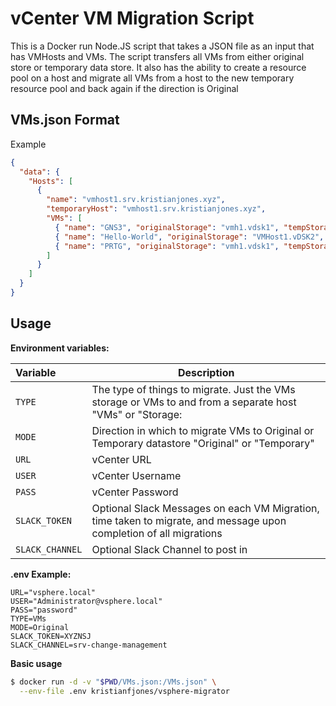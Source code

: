 # vCenter VM Migration Script

This is a Docker run Node.JS script that takes a JSON file as an input that has VMHosts and VMs. The script transfers all VMs from either original store or temporary data store. It also has the ability to create a resource pool on a host and migrate all VMs from a host to the new temporary resource pool and back again if the direction is Original

## VMs.json Format

Example

```json
{
  "data": {
    "Hosts": [
      {
        "name": "vmhost1.srv.kristianjones.xyz",
        "temporaryHost": "vmhost1.srv.kristianjones.xyz",
        "VMs": [
          { "name": "GNS3", "originalStorage": "vmh1.vdsk1", "tempStorage": "VMHost1.vDSK2" },
          { "name": "Hello-World", "originalStorage": "VMHost1.vDSK2", "tempStorage": "vmh1.vdsk1" },
          { "name": "PRTG", "originalStorage": "vmh1.vdsk1", "tempStorage": "VMHost1.vDSK2" }
        ]
      }
    ]
  }
}

```

## Usage

**Environment variables:**

| Variable | Description |
| :--- | --- |
| `TYPE` | The type of things to migrate. Just the VMs storage or VMs to and from a separate host "VMs" or "Storage: |
| `MODE` | Direction in which to migrate VMs to Original or Temporary datastore "Original" or "Temporary" |
| `URL`  | vCenter URL |
| `USER` | vCenter Username |
| `PASS` | vCenter Password |
| `SLACK_TOKEN` | Optional Slack Messages on each VM Migration, time taken to migrate, and message upon completion of all migrations |
| `SLACK_CHANNEL` | Optional Slack Channel to post in |


**.env Example:**
```
URL="vsphere.local"
USER="Administrator@vsphere.local"
PASS="password"
TYPE=VMs
MODE=Original
SLACK_TOKEN=XYZNSJ
SLACK_CHANNEL=srv-change-management
```

**Basic usage**
```bash
$ docker run -d -v "$PWD/VMs.json:/VMs.json" \
  --env-file .env kristianfjones/vsphere-migrator
```
